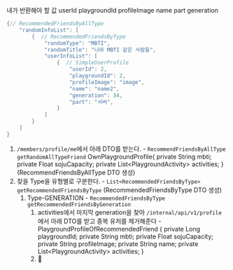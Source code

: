 내가 반환해야 할 값
userId
playgroundId
profileImage
name
part
generation

```java
{// RecommendedFriendsByAllType
	"randomInfoList": [ 
		{  // RecommendedFriendsByType
		    "randomType": "MBTI",  
		    "randomTitle": "나와 MBTI 같은 사람들",  
	        "userInfoList": [
			    {  // SimpleUserProfile
			        "userId": 2,  
			        "playgroundId": 2,  
		            "profileImage": "image",  
		            "name": "name2",  
		            "generation": 34,
		            "part": "서버",  
			    }  
	        ]  
		}
	]
}
```

1. `/members/profile/me`에서 아래 DTO를 받는다. - `RecommendFriendsByAllType getRandomAllTypeFriend`
   OwnPlaygroundProfile{
   private String mbti;  
   private Float sojuCapacity; 
   private List\<PlaygroundActivity> activities;
   }
   (RecommendFriendsByAllType DTO 생성)
2. 찾을 Type을 유형별로 구분한다. - `List<RecommendedFriendsByType> getRecommendedFriendsByType`
   (RecommendedFriendsByType DTO 생성)
	1. Type-GENERATION - `RecommendedFriendsByType getRecommendedFriendsByGeneration`
		1. activities에서 마지막 generation을 찾아 `/internal/api/v1/profile`에서 아래 DTO를 받고 중복 유저를 제거해준다 - 
		   PlaygroundProfileOfRecommendedFriend {
		   private Long playgroundId;
		   private String mbti;
		   private Float sojuCapacity;  
		   private String profileImage;
		   private String name;
		   private List\<PlaygroundActivity> activities;
		   }
		2.  
	 